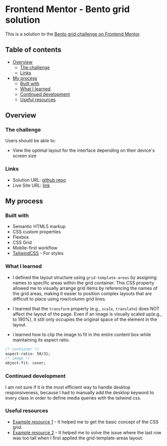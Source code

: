 # Frontend Mentor - Bento grid solution

This is a solution to the [Bento grid challenge on Frontend Mentor](https://www.frontendmentor.io/challenges/bento-grid-RMydElrlOj).

## Table of contents

- [Overview](#overview)
  - [The challenge](#the-challenge)
  - [Links](#links)
- [My process](#my-process)
  - [Built with](#built-with)
  - [What I learned](#what-i-learned)
  - [Continued development](#continued-development)
  - [Useful resources](#useful-resources)

## Overview

### The challenge

Users should be able to:

- View the optimal layout for the interface depending on their device's screen size

### Links

- Solution URL: [github repo](https://github.com/hana1203/fm-challenges/tree/main/bento-grid-main)
- Live Site URL: [link](https://hana1203.github.io/fm-challenges/bento-grid-main/)

## My process

### Built with

- Semantic HTML5 markup
- CSS custom properties
- Flexbox
- CSS Grid
- Mobile-first workflow
- [TailwindCSS](https://tailwindcss.com/docs/installation/tailwind-cli) - For styles

### What I learned

- I defined the layout structure using `grid-template-areas` by assigning names to specific areas within the grid container. This CSS property allowed me to visually arrange grid items by referencing the names of the grid areas, making it easier to position complex layouts that are difficult to place using row/column grid lines.

- I learned that the `transform` property (e.g., `scale`, `translate`) does NOT affect the layout of the page. Even if an image is visually scaled up(e.g., to 190%), it still only occupies the original space of the element in the layout.

- I learned how to clip the image to fit in the entire content box while maintaining its aspect ratio.

```css
/* container */
aspect-ratio: 50/31;
/* image */
object-fit: cover;
```

### Continued development

I am not sure if it is the most efficient way to handle desktop responsiveness, because I had to manually add the desktop keyword to every class in order to define media queries with the tailwind css.

### Useful resources

- [Example resource 1](https://css-tricks.com/snippets/css/complete-guide-grid/) - It helped me to get the basic concept of the CSS grid.
- [Example resource 2](https://www.youtube.com/watch?v=h4dHvo09cG4) - It helped me to solve the issue where the last row was too tall when I first applied the grid-template-areas layout.
